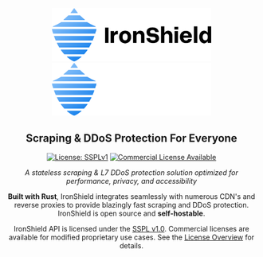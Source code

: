 <div align="center">
    <img src="/.github/assets/ironshield_logo_light_mode.svg#gh-light-mode-only" width="320"/>
    <img src="/.github/assets/ironshield_logo_dark_mode.svg#gh-dark-mode-only" width="320"/>

   ## Scraping & DDoS Protection For Everyone
   [![License: SSPLv1](https://img.shields.io/badge/license-SSPLv1-blue.svg)](https://github.com/IronShield-Tech/ironshield-api/blob/main/LICENSE)
   [![Commercial License Available](https://img.shields.io/badge/commercial%20license-available-orange)](https://github.com/IronShield-Tech/IronShield/blob/main/LICENSE_OVERVIEW.md)

   *A stateless scraping & L7 DDoS protection solution optimized for performance, privacy, and accessibility*

   **Built with Rust**, IronShield integrates seamlessly with numerous CDN's and reverse proxies to provide blazingly fast scraping and DDoS protection. IronShield is open source and **self-hostable**.

   

</div>

<p align="center">
  IronShield API is licensed under the <a href="https://github.com/IronShield-Tech/IronShield/blob/main/LICENSE">SSPL v1.0</a>.  
  Commercial licenses are available for modified proprietary use cases. See the <a href="https://github.com/IronShield-Tech/ironshield-api/blob/main/LICENSE_OVERVIEW.md">License Overview</a> for details.
</p>